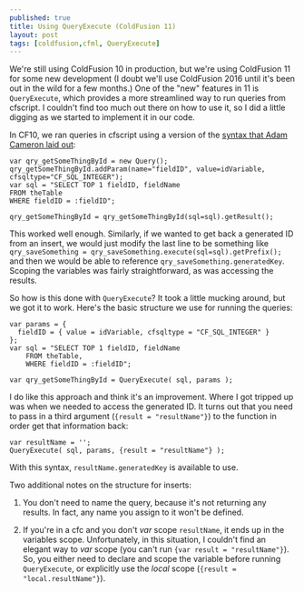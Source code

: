 ```yaml
---
published: true
title: Using QueryExecute (ColdFusion 11)
layout: post
tags: [coldfusion,cfml, QueryExecute]
---
```

We're still using ColdFusion 10 in production, but we're using ColdFusion 11 for some new development (I doubt we'll use ColdFusion 2016 until it's been out in the wild for a few months.) One of the "new" features in 11 is `QueryExecute`, which provides a more streamlined way to run queries from cfscript. I couldn't find too much out there on how to use it, so I did a little digging as we started to implement it in our code. <!--more-->

In CF10, we ran queries in cfscript using a version of the [syntax that Adam Cameron laid out](http://blog.adamcameron.me/2014/01/using-querycfc-doesnt-have-to-be-drama.html):

	var qry_getSomeThingById = new Query();
    qry_getSomeThingById.addParam(name="fieldID", value=idVariable, cfsqltype="CF_SQL_INTEGER");
    var sql = "SELECT TOP 1 fieldID, fieldName
    FROM theTable
    WHERE fieldID = :fieldID";

    qry_getSomeThingById = qry_getSomeThingById(sql=sql).getResult();

This worked well enough. Similarly, if we wanted to get back a generated ID from an insert, we would just modify the last line to be something like `qry_saveSomething = qry_saveSomething.execute(sql=sql).getPrefix();` and then we would be able to reference `qry_saveSomething.generatedKey`. Scoping the variables was fairly straightforward, as was accessing the results.

So how is this done with  `QueryExecute`? It took a little mucking around, but we got it to work. Here's the basic structure we use for running the queries:

	var params = {
      fieldID = { value = idVariable, cfsqltype = "CF_SQL_INTEGER" }
    };
	var sql = "SELECT TOP 1 fieldID, fieldName
		FROM theTable,
		WHERE fieldID = :fieldID";
	
	var qry_getSomeThingById = QueryExecute( sql, params );

I do like this approach and think it's an improvement. Where I got tripped up was when we needed to access the generated ID. It turns out that you need to pass in a third argument (`{result = "resultName"}`) to the function in order get that information back:

	var resultName = '';
	QueryExecute( sql, params, {result = "resultName"} );

With this syntax, `resultName.generatedKey` is available to use.

Two additional notes on the structure for inserts:

1) You don't need to name the query, because it's not returning any results. In fact, any name you assign to it won't be defined.

2) If you're in a cfc and you don't *var* scope `resultName`, it ends up in the variables scope. Unfortunately, in this situation, I couldn't find an elegant way to *var* scope (you can't run `{var result = "resultName"}`). So, you either need to declare and scope the variable before running `QueryExecute`, or explicitly use the *local* scope (`{result = "local.resultName"}`). 





	



